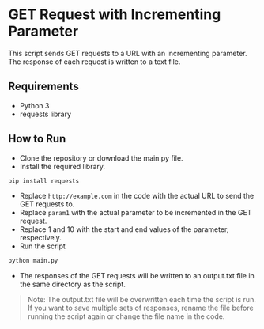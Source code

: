 # GET Request with Incrementing Parameter
This script sends GET requests to a URL with an incrementing parameter. The response of each request is written to a text file.

## Requirements
- Python 3
- requests library

## How to Run
- Clone the repository or download the main.py file.
- Install the required library.
```sh
pip install requests
```
- Replace `http://example.com` in the code with the actual URL to send the GET requests to.
- Replace `param1` with the actual parameter to be incremented in the GET request.
- Replace 1 and 10 with the start and end values of the parameter, respectively.
- Run the script
```sh
python main.py
```
- The responses of the GET requests will be written to an output.txt file in the same directory as the script.

> Note: The output.txt file will be overwritten each time the script is run. If you want to save multiple sets of responses, rename the file before running the script again or change the file name in the code.
